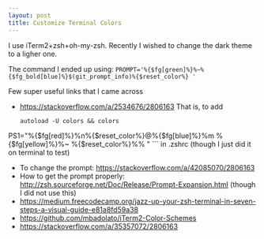 ```yaml
---
layout: post
title: Customize Terminal Colors
---
```


I use iTerm2+zsh+oh-my-zsh. Recently I wished to change the dark theme to a ligher one.

The command I ended up using: `PROMPT='%{$fg[green]%}%~%{$fg_bold[blue]%}$(git_prompt_info)%{$reset_color%} '`

Few super useful links that I came across

* https://stackoverflow.com/a/2534676/2806163
	That is, to add
	```
	autoload -U colors && colors
PS1="%{$fg[red]%}%n%{$reset_color%}@%{$fg[blue]%}%m %{$fg[yellow]%}%~ %{$reset_color%}%% "
	```
	in .zshrc (though I just did it on terminal to test)
* To change the prompt: https://stackoverflow.com/a/42085070/2806163
* How to get the prompt properly: http://zsh.sourceforge.net/Doc/Release/Prompt-Expansion.html (though I did not use this)
* https://medium.freecodecamp.org/jazz-up-your-zsh-terminal-in-seven-steps-a-visual-guide-e81a8fd59a38
* https://github.com/mbadolato/iTerm2-Color-Schemes
* https://stackoverflow.com/a/35357072/2806163